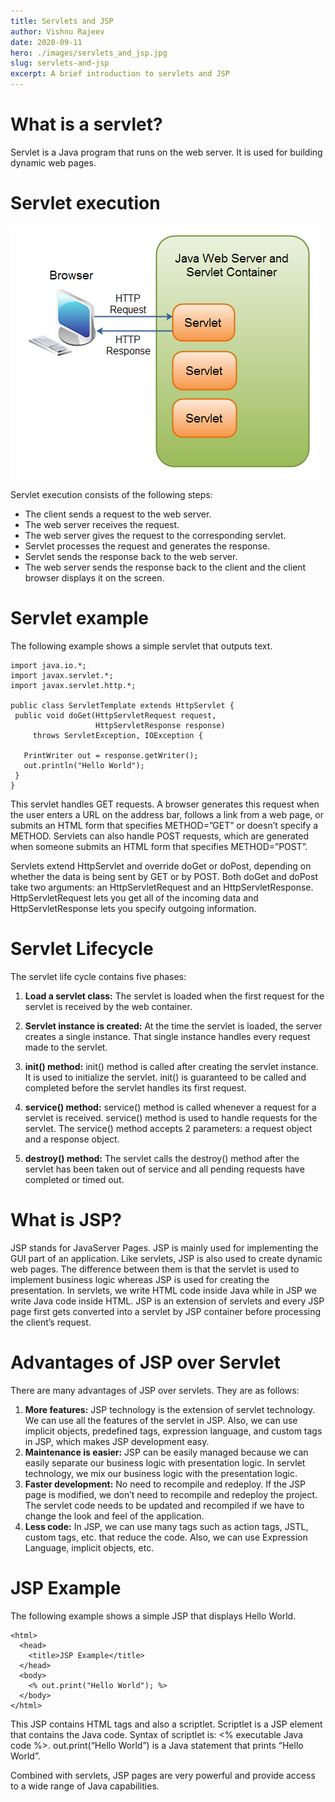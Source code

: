 ```yaml
---
title: Servlets and JSP
author: Vishnu Rajeev
date: 2020-09-11
hero: ./images/servlets_and_jsp.jpg
slug: servlets-and-jsp
excerpt: A brief introduction to servlets and JSP
---
```


# What is a servlet?

Servlet is a Java program that runs on the web server. It is used for building dynamic web pages.

# Servlet execution

![Servlet execution](./images/servlet_execution.png)

Servlet execution consists of the following steps:

- The client sends a request to the web server.
- The web server receives the request.
- The web server gives the request to the corresponding servlet.
- Servlet processes the request and generates the response.
- Servlet sends the response back to the web server.
- The web server sends the response back to the client and the client browser displays it on the screen.

# Servlet example

The following example shows a simple servlet that outputs text.

```
import java.io.*;
import javax.servlet.*;
import javax.servlet.http.*;

public class ServletTemplate extends HttpServlet {
 public void doGet(HttpServletRequest request,
                   HttpServletResponse response)
     throws ServletException, IOException {

   PrintWriter out = response.getWriter();
   out.println("Hello World");
 }
}
```

This servlet handles GET requests. A browser generates this request when the user enters a URL on the address bar, follows a link from a web page, or submits an HTML form that specifies METHOD=”GET” or doesn’t specify a METHOD. Servlets can also handle POST requests, which are generated when someone submits an HTML form that specifies METHOD=”POST”.

Servlets extend HttpServlet and override doGet or doPost, depending on whether the data is being sent by GET or by POST. Both doGet and doPost take two arguments: an HttpServletRequest and an HttpServletResponse. HttpServletRequest lets you get all of the incoming data and HttpServletResponse lets you specify outgoing information.

# Servlet Lifecycle

The servlet life cycle contains five phases:

1. **Load a servlet class:** 
The servlet is loaded when the first request for the servlet is received by the web container.

2. **Servlet instance is created:**
At the time the servlet is loaded, the server creates a single instance. That single instance handles every request made to the servlet.

3. **init() method:**
init() method is called after creating the servlet instance. It is used to initialize the servlet. init() is guaranteed to be called and completed before the servlet handles its first request.

4. **service() method:**
service() method is called whenever a request for a servlet is received. service() method is used to handle requests for the servlet. The service() method accepts 2 parameters: a request object and a response object.

5. **destroy() method:**
The servlet calls the destroy() method after the servlet has been taken out of service and all pending requests have completed or timed out.

# What is JSP?

JSP stands for JavaServer Pages. JSP is mainly used for implementing the GUI part of an application. Like servlets, JSP is also used to create dynamic web pages. The difference between them is that the servlet is used to implement business logic whereas JSP is used for creating the presentation. In servlets, we write HTML code inside Java while in JSP we write Java code inside HTML. JSP is an extension of servlets and every JSP page first gets converted into a servlet by JSP container before processing the client’s request.

# Advantages of JSP over Servlet

There are many advantages of JSP over servlets. They are as follows:

1. **More features:**
JSP technology is the extension of servlet technology. We can use all the features of the servlet in JSP. Also, we can use implicit objects, predefined tags, expression language, and custom tags in JSP, which makes JSP development easy.
2. **Maintenance is easier:**
JSP can be easily managed because we can easily separate our business logic with presentation logic. In servlet technology, we mix our business logic with the presentation logic.
3. **Faster development:**
No need to recompile and redeploy. If the JSP page is modified, we don’t need to recompile and redeploy the project. The servlet code needs to be updated and recompiled if we have to change the look and feel of the application.
4. **Less code:**
In JSP, we can use many tags such as action tags, JSTL, custom tags, etc. that reduce the code. Also, we can use Expression Language, implicit objects, etc.

# JSP Example

The following example shows a simple JSP that displays Hello World.

```
<html>
  <head>
    <title>JSP Example</title>
  </head>
  <body>
    <% out.print("Hello World"); %>
  </body>
</html>
```

This JSP contains HTML tags and also a scriptlet. Scriptlet is a JSP element that contains the Java code. Syntax of scriptlet is: <% executable Java code %>. out.print(“Hello World”) is a Java statement that prints “Hello World”.

Combined with servlets, JSP pages are very powerful and provide access to a wide range of Java capabilities.
